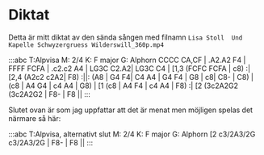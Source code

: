 ---
---

# Diktat

Detta är mitt diktat av den sända sången med filnamn `Lisa Stoll  Und Kapelle Schwyzergruess Wilderswill_360p.mp4`

:::abc
T:Alpvisa
M: 2/4
K: F major
G: Alphorn
CCCC CA,CF | .A2.A2 F4 | FFFF FCFA | .c2.c2 A4 | LG3C C2.A2| LG3C C4
| [1,3 (FCFC FCFA | c8) :| [2,4 (A2c2 c2A2| F8) :||:
 (A8 | G4 F4| C4 A4 | G4 F4 |  G8 | c8| C8- | C8) | (c8 | A4 G4 | c4 A4 | G8) |
[1 (c8 | A4 F4 | c4 A4 | F8) :| [2 (3c2A2G2 (3c2A2G2 | F8- | F8 ||
:::

Slutet ovan är som jag uppfattar att det är menat men möjligen spelas det närmare så här:

:::abc
T:Alpvisa, alternativt slut
M: 2/4
K: F major
G: Alphorn
[2 c3/2A3/2G c3/2A3/2G | F8- | F8 ||
:::